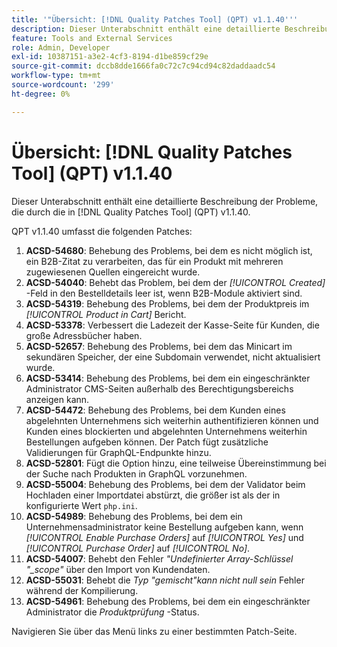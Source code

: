 ```yaml
---
title: '"Übersicht: [!DNL Quality Patches Tool] (QPT) v1.1.40'''
description: Dieser Unterabschnitt enthält eine detaillierte Beschreibung der Probleme, die durch die in [!DNL Quality Patches Tool] (QPT) v1.1.40.
feature: Tools and External Services
role: Admin, Developer
exl-id: 10387151-a3e2-4cf3-8194-d1be859cf29e
source-git-commit: dccb8dde1666fa0c72c7c94cd94c82daddaadc54
workflow-type: tm+mt
source-wordcount: '299'
ht-degree: 0%

---
```


# Übersicht: [!DNL Quality Patches Tool] (QPT) v1.1.40

Dieser Unterabschnitt enthält eine detaillierte Beschreibung der Probleme, die durch die in [!DNL Quality Patches Tool] (QPT) v1.1.40.

QPT v1.1.40 umfasst die folgenden Patches:

1. **ACSD-54680**: Behebung des Problems, bei dem es nicht möglich ist, ein B2B-Zitat zu verarbeiten, das für ein Produkt mit mehreren zugewiesenen Quellen eingereicht wurde.
1. **ACSD-54040**: Behebt das Problem, bei dem der *[!UICONTROL Created]* -Feld in den Bestelldetails leer ist, wenn B2B-Module aktiviert sind.
1. **ACSD-54319**: Behebung des Problems, bei dem der Produktpreis im *[!UICONTROL Product in Cart]* Bericht.
1. **ACSD-53378**: Verbessert die Ladezeit der Kasse-Seite für Kunden, die große Adressbücher haben.
1. **ACSD-52657**: Behebung des Problems, bei dem das Minicart im sekundären Speicher, der eine Subdomain verwendet, nicht aktualisiert wurde.
1. **ACSD-53414**: Behebung des Problems, bei dem ein eingeschränkter Administrator CMS-Seiten außerhalb des Berechtigungsbereichs anzeigen kann.
1. **ACSD-54472**: Behebung des Problems, bei dem Kunden eines abgelehnten Unternehmens sich weiterhin authentifizieren können und Kunden eines blockierten und abgelehnten Unternehmens weiterhin Bestellungen aufgeben können. Der Patch fügt zusätzliche Validierungen für GraphQL-Endpunkte hinzu.
1. **ACSD-52801**: Fügt die Option hinzu, eine teilweise Übereinstimmung bei der Suche nach Produkten in GraphQL vorzunehmen.
1. **ACSD-55004**: Behebung des Problems, bei dem der Validator beim Hochladen einer Importdatei abstürzt, die größer ist als der in konfigurierte Wert `php.ini`.
1. **ACSD-54989**: Behebung des Problems, bei dem ein Unternehmensadministrator keine Bestellung aufgeben kann, wenn *[!UICONTROL Enable Purchase Orders]* auf *[!UICONTROL Yes]* und *[!UICONTROL Purchase Order]* auf *[!UICONTROL No]*.
1. **ACSD-54007**: Behebt den Fehler *&quot;Undefinierter Array-Schlüssel &quot;_scope&quot;* über den Import von Kundendaten.
1. **ACSD-55031**: Behebt die *Typ &quot;gemischt&quot;kann nicht null sein* Fehler während der Kompilierung.
1. **ACSD-54961**: Behebung des Problems, bei dem ein eingeschränkter Administrator die *Produktprüfung* -Status.

Navigieren Sie über das Menü links zu einer bestimmten Patch-Seite.
